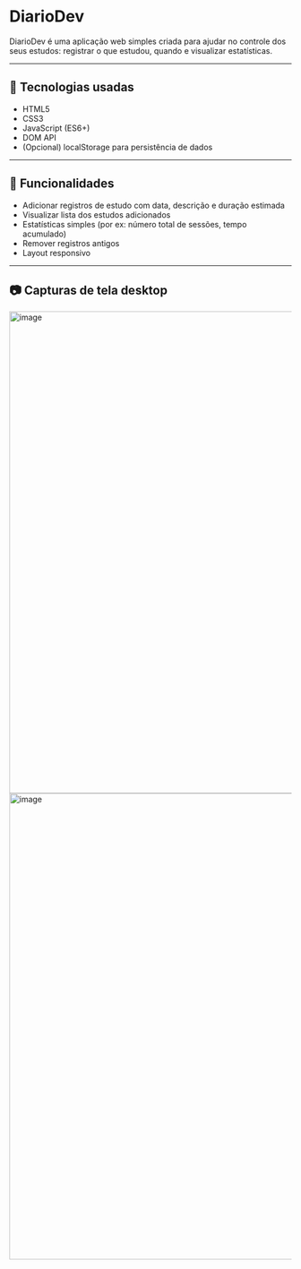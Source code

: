 # DiarioDev

DiarioDev é uma aplicação web simples criada para ajudar no controle dos seus estudos: registrar o que estudou, quando e visualizar estatísticas.

---

## 🔧 Tecnologias usadas

- HTML5  
- CSS3  
- JavaScript (ES6+)  
- DOM API  
- (Opcional) localStorage para persistência de dados  

---

## 🚀 Funcionalidades

- Adicionar registros de estudo com data, descrição e duração estimada  
- Visualizar lista dos estudos adicionados  
- Estatísticas simples (por ex: número total de sessões, tempo acumulado)  
- Remover registros antigos  
- Layout responsivo  

---

## 📷 Capturas de tela desktop 

<img width="1892" height="861" alt="image" src="https://github.com/user-attachments/assets/a3054d3c-01e6-4d43-8f79-207364430006" /> 

<img width="1884" height="833" alt="image" src="https://github.com/user-attachments/assets/47feea0a-40b7-4642-b221-044712fa257d" />




